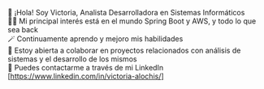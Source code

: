 🙌 ¡Hola! Soy Victoria, Analista Desarrolladora en Sistemas Informáticos  
✍🏼 Mi principal interés está en el mundo Spring Boot y AWS, y todo lo que sea back  
🪄 Continuamente aprendo y mejoro mis habilidades  
🐾 Estoy abierta a colaborar en proyectos relacionados con análisis de sistemas y el desarrollo de los mismos  
📩 Puedes contactarme a través de mi LinkedIn [https://www.linkedin.com/in/victoria-alochis/]  
